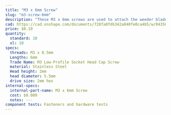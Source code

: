 ```yaml
---
title: "M3 x 6mm Screw"
slug: "m3-screw-6mm"
description: "These M3 x 6mm screws are used to attach the weeder blades to the weeder tool."
cad: https://cad.onshape.com/documents/728fa8fdb342a040fe0ca4b5/w/0435033a7c78b02e71d0f721/e/d248fc4d1c8aaab592008da3?configuration=List_C4KEi4OG2YD23l%3D_12mm&renderMode=0&uiState=6255c59f46b4a5023f0a81e3
price: $0.10
quantity:
  standard: 10
  xl: 10
specs:
  threads: M3 x 0.5mm
  Lengths: 6mm
  Trade Name: M3 Low-Profile Socket Head Cap Screw
  material: Stainless Steel
  Head height: 2mm
  head diameter: 5.5mm
  drive size: 2mm hex
internal-specs:
  internal-part-name: M3 x 6mm Screw
  cost: $0.009
  notes: ---
component tests: Fasteners and hardware tests
---
```

